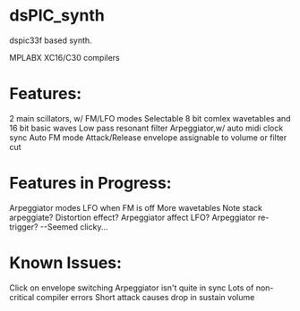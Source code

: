 dsPIC_synth
===========

dspic33f based synth.

MPLABX XC16/C30 compilers

Features:
============
2 main scillators, w/ FM/LFO modes
Selectable 8 bit comlex wavetables and 16 bit basic waves
Low pass resonant filter
Arpeggiator,w/ auto midi clock sync
Auto FM mode
Attack/Release envelope assignable to volume or filter cut

Features in Progress:
======================
Arpeggiator modes
LFO when FM is off
More wavetables
Note stack arpeggiate?
Distortion effect?
Arpeggiator affect LFO?
Arpeggiator re-trigger? --Seemed clicky...

Known Issues:
==============
Click on envelope switching
Arpeggiator isn't quite in sync
Lots of non-critical compiler errors
Short attack causes drop in sustain volume

